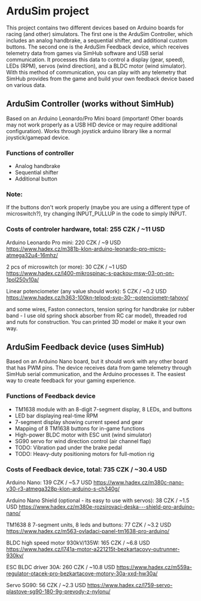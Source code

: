 # ArduSim project
This project contains two different devices based on Arduino boards for racing (and other) simulators. The first one is the ArduSim Controller, which includes an analog handbrake, a sequential shifter, and additional custom buttons. The second one is the ArduSim Feedback device, which receives telemetry data from games via SimHub software and USB serial communication. It processes this data to control a display (gear, speed), LEDs (RPM), servos (wind direction), and a BLDC motor (wind simulator). With this method of communication, you can play with any telemetry that SimHub provides from the game and build your own feedback device based on various data.

## ArduSim Controller (works without SimHub)
Based on an Arduino Leonardo/Pro Mini board (important! Other boards may not work properly as a USB HID device or may require additional configuration). Works through joystick arduino library like a normal joystick/gamepad device.
### Functions of controller
- Analog handbrake
- Sequential shifter
- Additional button

### Note: 
If the buttons don't work properly (maybe you are using a different type of microswitch?), try changing INPUT_PULLUP in the code to simply INPUT.
  
### Costs of controler hardware, total: 255 CZK / ~11 USD
Arduino Leonardo Pro mini: 220 CZK / ~9 USD
https://www.hadex.cz/m381b-klon-arduino-leonardo-pro-micro-atmega32u4-16mhz/

2 pcs of microswitch (or more): 30 CZK / ~1 USD
https://www.hadex.cz/l400-mikrospinac-s-packou-msw-03-on-on-1pol250v10a/

Linear potenciometer (any value should work): 5 CZK / ~0.2 USD
https://www.hadex.cz/h363-100kn-telpod-svp-30--potenciometr-tahovy/

and some wires, Faston connectors, tension spring for handbrake (or rubber band - I use old spring shock absorber from RC car model), threaded rod and nuts for construction. You can printed 3D model or make it your own way.

## ArduSim Feedback device (uses SimHub)
Based on an Arduino Nano board, but it should work with any other board that has PWM pins. The device receives data from game telemetry through SimHub serial communication, and the Arduino processes it. The easiest way to create feedback for your gaming experience.
### Functions of Feedback device
- TM1638 module with an 8-digit 7-segment display, 8 LEDs, and buttons
- LED bar displaying real-time RPM
- 7-segment display showing current speed and gear
- Mapping of 8 TM1638 buttons for in-game functions
- High-power BLDC motor with ESC unit (wind simulator)
- SG90 servo for wind direction control (air channel flap)
- TODO: Vibration pad under the brake pedal
- TODO: Heavy-duty positioning motors for full-motion rig
   
### Costs of Feedback device, total: 735 CZK / ~30.4 USD
Arduino Nano: 139 CZK / ~5.7 USD
https://www.hadex.cz/m380c-nano-v30-r3-atmega328p-klon-arduino-s-ch340g/

Arduino Nano Shield (optional - its easy to use with servos): 38 CZK / ~1.5 USD
https://www.hadex.cz/m380e-rozsirovaci-deska---shield-pro-arduino-nano/

TM1638 8 7-segment units, 8 leds and buttons: 77 CZK / ~3.2 USD
https://www.hadex.cz/m563-ovladaci-panel-tm1638-pro-arduino/
  
BLDC high speed motor 930kV/135W: 165 CZK / ~6.8 USD
https://www.hadex.cz/l741a-motor-a221215t-bezkartacovy-outrunner-930kv/

ESC BLDC driver 30A: 260 CZK / ~10.8 USD
https://www.hadex.cz/m559a-regulator-otacek-pro-bezkartacove-motory-30a-xxd-hw30a/

Servo SG90: 56 CZK / ~2.3 USD
https://www.hadex.cz/l759-servo-plastove-sg90-180-9g-prevody-z-nylonu/

